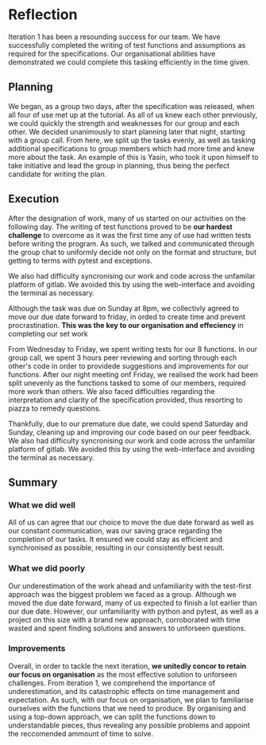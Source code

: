 # Reflection

Iteration 1 has been a resounding success for our team. We have successfully 
completed the writing of test functions and assumptions as required for the
specifications. Our organisational abilities have demonstrated we could complete
this tasking efficiently in the time given.

## Planning
We began, as a group two days, after the specification was released, when all 
four of use met up at the tutorial. As all of us knew each other previously, we
could quickly the strength and weaknesses for our group and each other. We 
decided unanimously to start planning later that night, starting with a group
call. From here, we split up the tasks evenly, as well as tasking additional
specifications to group members which had more time and knew more about the 
task. An example of this is Yasin, who took it upon himself to take initiative
and lead the group in planning, thus being the perfect candidate for writing the
plan.

## Execution
After the designation of work, many of us started on our activities on the 
following day. The writing of test functions proved to be **our hardest challenge**
to overcome as it was the first time any of use had written tests before writing
the program. As such, we talked and communicated through the group chat to 
uniformly decide not only on the format and structure, but getting to terms with
pytest and exceptions. 

We also had difficulty syncronising our work and code across the unfamilar
platform of gitlab. We avoided this by using the web-interface and avoiding the
terminal as necessary.

Although the task was due on Sunday at 8pm, we collectivly agreed to move our
due date forward to friday, in orded to create time and prevent procrastination.
**This was the key to our organisation and effeciency** in completing our set work

From Wednesday to Friday, we spent writing tests for our 8 functions. In our 
group call, we spent 3 hours peer reviewing and sorting through each other's 
code in order to providede suggestions and improvements for our functions. After 
our night meeting onf Friday, we realised the work had been split unevenly as 
the functions tasked to some of our members, required more work than others. We 
also faced difficulties regarding the interpretation and clarity of the 
specification provided, thus resorting to piazza to remedy questions.

Thankfully, due to our premature due date, we could spend Saturday and Sunday,
cleaning up and improving our code based on our peer feedback. We also had 
difficulty syncronising our work and code across the unfamilar platform of 
gitlab. We avoided this by using the web-interface and avoiding the terminal as 
necessary.

## Summary
### What we did well
All of us can agree that our choice to move the due date forward as well as our
constant communication, was our saving grace regarding the completion of our
tasks. It ensured we could stay as efficient and synchronised as possible,
resulting in our consistently best result.

### What we did poorly
Our underestimation of the work ahead and unfamiliarity with the test-first
approach was the biggest problem we faced as a group. Although we moved the due
date forward, many of us expected to finish a lot earlier than our due date.
However, our unfamiliarity with python and pytest, as well as a project on this
size with a brand new approach, corroborated with time wasted and spent finding
solutions and answers to unforseen questions.

### Improvements
Overall, in order to tackle the next iteration, **we unitedly concor to retain our focus on organisation** 
as the most effective solution to unforseen challenges. From iteration 1,
we comprehend the importance of underestimation, and its catastrophic effects on
time management and expectation. As such, with our focus on organisation, we plan to familiarise ourselves with
the functions that we need to produce. By organising and using a top-down 
approach, we can split the functions down to understandable pieces, thus revealing
any possible problems and appoint the reccomended ammount of time to solve.



